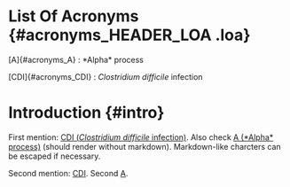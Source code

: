 # List Of Acronyms {#acronyms_HEADER_LOA .loa}

[A]{#acronyms_A}
:   \*Alpha\* process

[CDI]{#acronyms_CDI}
:   *Clostridium difficile* infection

# Introduction {#intro}

First mention: [CDI (*Clostridium difficile* infection)](#acronyms_CDI). Also check [A (\*Alpha\* process)](#acronyms_A) (should render without markdown). Markdown-like charcters can be escaped if necessary.

Second mention: [CDI](#acronyms_CDI). Second [A](#acronyms_A).

